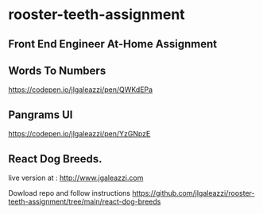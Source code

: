 # rooster-teeth-assignment
## Front End Engineer At-Home Assignment

## Words To Numbers
https://codepen.io/jlgaleazzi/pen/QWKdEPa

## Pangrams UI
https://codepen.io/jlgaleazzi/pen/YzGNpzE

## React Dog Breeds.
live version at : http://www.jgaleazzi.com

Dowload repo and follow instructions 
https://github.com/jlgaleazzi/rooster-teeth-assignment/tree/main/react-dog-breeds

